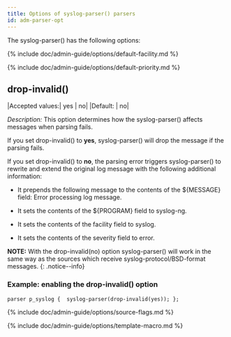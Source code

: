 ```yaml
---
title: Options of syslog-parser() parsers
id: adm-parser-opt
---
```


The syslog-parser() has the following options:

{% include doc/admin-guide/options/default-facility.md %}

{% include doc/admin-guide/options/default-priority.md %}

## drop-invalid()

|Accepted values:|    yes \| no|
|Default: |  no|

*Description:* This option determines how the syslog-parser() affects
messages when parsing fails.

If you set drop-invalid() to **yes**, syslog-parser() will drop the
message if the parsing fails.

If you set drop-invalid() to **no**, the parsing error triggers
syslog-parser() to rewrite and extend the original log message with the
following additional information:

- It prepends the following message to the contents of the ${MESSAGE}
    field: Error processing log message.

- It sets the contents of the ${PROGRAM} field to syslog-ng.

- It sets the contents of the facility field to syslog.

- It sets the contents of the severity field to error.

**NOTE:** With the drop-invalid(no) option syslog-parser() will work in the
same way as the sources which receive syslog-protocol/BSD-format
messages.
{: .notice--info}

### Example: enabling the drop-invalid() option

```config
parser p_syslog {  syslog-parser(drop-invalid(yes)); };
```

{% include doc/admin-guide/options/source-flags.md %}

{% include doc/admin-guide/options/template-macro.md %}
